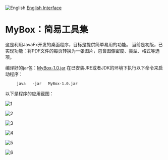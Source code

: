 
![English](https://mararsh.github.io/MyBox/English.png) [English Interface](https://mararsh.github.io/MyBox/english_interface.html)

# MyBox：简易工具集

这是利用JavaFx开发的桌面程序，目标是提供简单易用的功能。
当前是初版，已实现功能：将PDF文件的每页转换为一张图片，包含图像密度、类型、格式等选项。

编译好的jar包：[MyBox-1.0.jar](https://mararsh.github.io/MyBox/MyBox-1.0.jar) 
在已安装JRE或者JDK的环境下执行以下命令来启动程序：
<PRE><CODE>     java   -jar   MyBox-1.0.jar</CODE></PRE>

以下是程序的应用截图：

![1](https://mararsh.github.io/MyBox/1.png)

![2](https://mararsh.github.io/MyBox/2.png)

![3](https://mararsh.github.io/MyBox/3.png)

![4](https://mararsh.github.io/MyBox/4.png)

![5](https://mararsh.github.io/MyBox/5.png)

![6](https://mararsh.github.io/MyBox/6.png)


